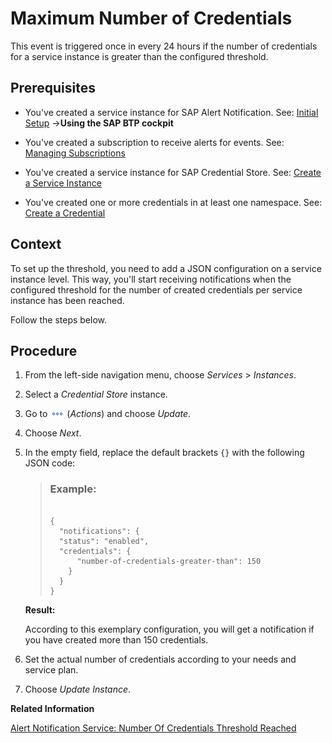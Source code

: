 <!-- loiod82f888d47cd4c8e9869f4bd7f0f1aad -->

# Maximum Number of Credentials

This event is triggered once in every 24 hours if the number of credentials for a service instance is greater than the configured threshold.



<a name="loiod82f888d47cd4c8e9869f4bd7f0f1aad__prereq_i33_sgm_byb"/>

## Prerequisites

-   You've created a service instance for SAP Alert Notification. See: [Initial Setup](https://help.sap.com/docs/alert-notification/sap-alert-notification-for-sap-btp/initial-setup?version=Cloud) →**Using the SAP BTP cockpit**
-   You've created a subscription to receive alerts for events. See: [Managing Subscriptions](https://help.sap.com/docs/alert-notification/sap-alert-notification-for-sap-btp/managing-subscriptions?version=Cloud)
-   You've created a service instance for SAP Credential Store. See: [Create a Service Instance](create-a-service-instance-dc5f087.md)

-   You've created one or more credentials in at least one namespace. See: [Create a Credential](create-edit-and-delete-a-credential-2a5423f.md)



## Context

To set up the threshold, you need to add a JSON configuration on a service instance level. This way, you'll start receiving notifications when the configured threshold for the number of created credentials per service instance has been reached.

Follow the steps below.



## Procedure

1.  From the left-side navigation menu, choose *Services* \> *Instances*.

2.  Select a *Credential Store* instance.

3.  Go to ![](images/Actions_62e6f79.png) \(*Actions*\) and choose *Update*.

4.  Choose *Next*.

5.  In the empty field, replace the default brackets `{}` with the following JSON code:

    > ### Example:  
    > ```
    > 
    > {
    > 	"notifications": {
    > 	"status": "enabled",
    > 	"credentials": {
    > 		"number-of-credentials-greater-than": 150
    >     }
    >   }
    > }
    > 
    > ```

    **Result:**

    According to this exemplary configuration, you will get a notification if you have created more than 150 credentials.

6.  Set the actual number of credentials according to your needs and service plan.

7.  Choose *Update Instance*.


**Related Information**  


[Alert Notification Service: Number Of Credentials Threshold Reached](https://help.sap.com/docs/alert-notification/sap-alert-notification-for-sap-btp/number-of-credentials-threshold-reached)

